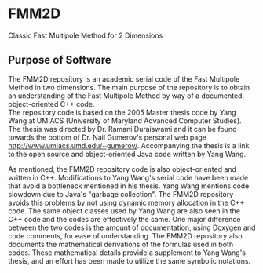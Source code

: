 # FMM2D
Classic Fast Multipole Method for 2 Dimensions

## Purpose of Software
The FMM2D repository is an academic serial code of the Fast Multipole Method in two dimensions.  The main purpose of the repository is to obtain an understanding of the Fast Multipole Method by way of a documented, object-oriented C++ code.  
The repository code is based on the 2005 Master thesis code by Yang Wang at UMIACS (University of Maryland Advanced Computer Studies). The thesis was directed by Dr. Ramani Duraiswami and it can be found towards the bottom of Dr. Nail Gumerov's personal web page http://www.umiacs.umd.edu/~gumerov/.  Accompanying the thesis is a link to the open source and object-oriented Java code written by Yang Wang.   

As mentioned, the FMM2D repository code is also object-oriented and written in C++.  Modifications to Yang Wang's serial code have been made that avoid a bottleneck mentioned in his thesis.  Yang Wang mentions code slowdown due to Java's "garbage collection".  The FMM2D repository avoids this problems by not using dynamic memory allocation in the C++ code.  The same object classes used by Yang Wang are also seen in the C++ code and the codes are effectively the same.  One major difference between the two codes is the amount of documentation, using Doxygen and code comments, for ease of understanding.  The FMM2D repository also documents the mathematical derivations of the formulas used in both codes.  These mathematical details provide a supplement to Yang Wang's thesis, and an effort has been made to utilize the same symbolic notations.   

